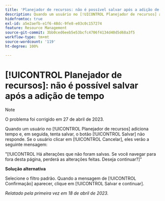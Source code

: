 ```yaml
---
title: 'Planejador de recursos: não é possível salvar após a adição de tempo'
description: Quando um usuário no [!UICONTROL Planejador de recursos] adiciona tempo e, em seguida, tenta salvar, o botão [!UICONTROL Salvar] não responde. Se o usuário clicar em [!UICONTROL Cancelar], eles verão uma mensagem sobre alterações não salvas.
hidefromtoc: true
exl-id: a5e2aefb-e1f6-48dc-9fe8-e03c0c157274
feature: Resource Management
source-git-commit: 3bb0ced6eeb5e53bcfc4706f4134d40d5d68a3f5
workflow-type: tm+mt
source-wordcount: '119'
ht-degree: 100%

---
```


# [!UICONTROL Planejador de recursos]: não é possível salvar após a adição de tempo

>[!NOTE]
>
>O problema foi corrigido em 27 de abril de 2023.

Quando um usuário no [!UICONTROL Planejador de recursos] adiciona tempo e, em seguida, tenta salvar, o botão [!UICONTROL Salvar] não responde. Se o usuário clicar em [!UICONTROL Cancelar], eles verão a seguinte mensagem:

&quot;[!UICONTROL Há alterações que não foram salvas. Se você navegar para fora desta página, perderá as alterações feitas. Deseja continuar?]&quot;

**Solução alternativa**

Selecione o filtro padrão. Quando a mensagem de [!UICONTROL Confirmação] aparecer, clique em [!UICONTROL Salvar e continuar].

_Relatado pela primeira vez em 18 de abril de 2023._
